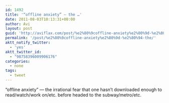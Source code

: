 ```yaml
---
id: 1492
title: '“offline anxiety” — the …'
date: 2011-08-03T10:13:31+00:00
author: Avi
layout: post
guid: 'http://aviflax.com/post/%e2%80%9coffline-anxiety%e2%80%9d-%e2%80%94-the/'
permalink: '/post/%e2%80%9coffline-anxiety%e2%80%9d-%e2%80%94-the/'
aktt_notify_twitter:
  - 'yes'
aktt_twitter_id:
  - "98758396009906176"
categories:
  - none
tags:
  - tweet
---
```

“offline anxiety” — the irrational fear that one hasn’t downloaded enough to read/watch/work on/etc. before headed to the subway/metro/etc.